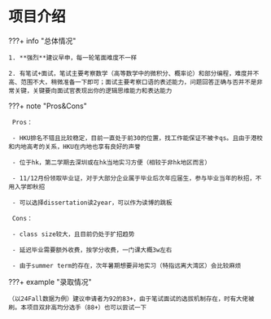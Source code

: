 # 项目介绍

???+ info "总体情况"

    1. **强烈**建议早申，每一轮笔面难度不一样
    
    2. 有笔试+面试，笔试主要考察数学（高等数学中的微积分、概率论）和部分编程，难度并不高、范围不大，稍微准备一下即可；面试主要考察口语的表述能力，问题回答正确与否并不是非常关键，关键要向面试官表现出你的逻辑思维能力和表达能力

???+ note "Pros&Cons"

     Pros：

     - HKU排名不错且比较稳定，目前一直处于前30的位置，找工作能保证不被卡qs。且由于港校和内地高考的关系，HKU在内地也享有良好的声誉

     - 位于hk，第二学期去深圳或在hk当地实习方便（相较于非hk地区而言）

     - 11/12月份领取毕业证，对于大部分企业属于毕业后次年应届生，参与毕业当年的秋招，不用入学即秋招

     - 可以选择dissertation读2year，可以作为读博的跳板

     Cons：

     - class size较大，且目前仍处于扩招趋势

     - 延迟毕业需要额外收费，按学分收费，一门课大概3w左右

     - 由于summer term的存在，次年暑期想要异地实习（特指远离大湾区）会比较麻烦

???+ example "录取情况"
        
    （以24Fall数据为例）建议申请者为92的83+，由于笔试面试的选拔机制存在，时有大佬被刷。本项目双非高均分选手（88+）也可以尝试一下